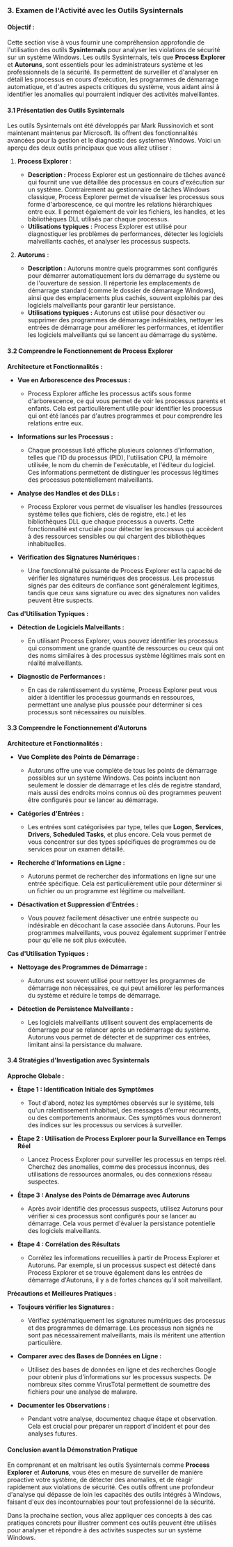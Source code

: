 ### 3. Examen de l'Activité avec les Outils Sysinternals

#### **Objectif :**
Cette section vise à vous fournir une compréhension approfondie de l'utilisation des outils **Sysinternals** pour analyser les violations de sécurité sur un système Windows. Les outils Sysinternals, tels que **Process Explorer** et **Autoruns**, sont essentiels pour les administrateurs système et les professionnels de la sécurité. Ils permettent de surveiller et d'analyser en détail les processus en cours d'exécution, les programmes de démarrage automatique, et d'autres aspects critiques du système, vous aidant ainsi à identifier les anomalies qui pourraient indiquer des activités malveillantes.

#### **3.1 Présentation des Outils Sysinternals**

Les outils Sysinternals ont été développés par Mark Russinovich et sont maintenant maintenus par Microsoft. Ils offrent des fonctionnalités avancées pour la gestion et le diagnostic des systèmes Windows. Voici un aperçu des deux outils principaux que vous allez utiliser :

1. **Process Explorer** :
   - **Description :** Process Explorer est un gestionnaire de tâches avancé qui fournit une vue détaillée des processus en cours d'exécution sur un système. Contrairement au gestionnaire de tâches Windows classique, Process Explorer permet de visualiser les processus sous forme d'arborescence, ce qui montre les relations hiérarchiques entre eux. Il permet également de voir les fichiers, les handles, et les bibliothèques DLL utilisés par chaque processus.
   - **Utilisations typiques :** Process Explorer est utilisé pour diagnostiquer les problèmes de performances, détecter les logiciels malveillants cachés, et analyser les processus suspects.

2. **Autoruns** :
   - **Description :** Autoruns montre quels programmes sont configurés pour démarrer automatiquement lors du démarrage du système ou de l'ouverture de session. Il répertorie les emplacements de démarrage standard (comme le dossier de démarrage Windows), ainsi que des emplacements plus cachés, souvent exploités par des logiciels malveillants pour garantir leur persistance.
   - **Utilisations typiques :** Autoruns est utilisé pour désactiver ou supprimer des programmes de démarrage indésirables, nettoyer les entrées de démarrage pour améliorer les performances, et identifier les logiciels malveillants qui se lancent au démarrage du système.

#### **3.2 Comprendre le Fonctionnement de Process Explorer**

**Architecture et Fonctionnalités :**
- **Vue en Arborescence des Processus :**
  - Process Explorer affiche les processus actifs sous forme d'arborescence, ce qui vous permet de voir les processus parents et enfants. Cela est particulièrement utile pour identifier les processus qui ont été lancés par d'autres programmes et pour comprendre les relations entre eux.
  
- **Informations sur les Processus :**
  - Chaque processus listé affiche plusieurs colonnes d'information, telles que l'ID du processus (PID), l'utilisation CPU, la mémoire utilisée, le nom du chemin de l'exécutable, et l'éditeur du logiciel. Ces informations permettent de distinguer les processus légitimes des processus potentiellement malveillants.
  
- **Analyse des Handles et des DLLs :**
  - Process Explorer vous permet de visualiser les handles (ressources système telles que fichiers, clés de registre, etc.) et les bibliothèques DLL que chaque processus a ouverts. Cette fonctionnalité est cruciale pour détecter les processus qui accèdent à des ressources sensibles ou qui chargent des bibliothèques inhabituelles.

- **Vérification des Signatures Numériques :**
  - Une fonctionnalité puissante de Process Explorer est la capacité de vérifier les signatures numériques des processus. Les processus signés par des éditeurs de confiance sont généralement légitimes, tandis que ceux sans signature ou avec des signatures non valides peuvent être suspects.

**Cas d'Utilisation Typiques :**
- **Détection de Logiciels Malveillants :**
  - En utilisant Process Explorer, vous pouvez identifier les processus qui consomment une grande quantité de ressources ou ceux qui ont des noms similaires à des processus système légitimes mais sont en réalité malveillants.
  
- **Diagnostic de Performances :**
  - En cas de ralentissement du système, Process Explorer peut vous aider à identifier les processus gourmands en ressources, permettant une analyse plus poussée pour déterminer si ces processus sont nécessaires ou nuisibles.

#### **3.3 Comprendre le Fonctionnement d'Autoruns**

**Architecture et Fonctionnalités :**
- **Vue Complète des Points de Démarrage :**
  - Autoruns offre une vue complète de tous les points de démarrage possibles sur un système Windows. Ces points incluent non seulement le dossier de démarrage et les clés de registre standard, mais aussi des endroits moins connus où des programmes peuvent être configurés pour se lancer au démarrage.
  
- **Catégories d'Entrées :**
  - Les entrées sont catégorisées par type, telles que **Logon**, **Services**, **Drivers**, **Scheduled Tasks**, et plus encore. Cela vous permet de vous concentrer sur des types spécifiques de programmes ou de services pour un examen détaillé.

- **Recherche d'Informations en Ligne :**
  - Autoruns permet de rechercher des informations en ligne sur une entrée spécifique. Cela est particulièrement utile pour déterminer si un fichier ou un programme est légitime ou malveillant.

- **Désactivation et Suppression d'Entrées :**
  - Vous pouvez facilement désactiver une entrée suspecte ou indésirable en décochant la case associée dans Autoruns. Pour les programmes malveillants, vous pouvez également supprimer l'entrée pour qu'elle ne soit plus exécutée.

**Cas d'Utilisation Typiques :**
- **Nettoyage des Programmes de Démarrage :**
  - Autoruns est souvent utilisé pour nettoyer les programmes de démarrage non nécessaires, ce qui peut améliorer les performances du système et réduire le temps de démarrage.

- **Détection de Persistence Malveillante :**
  - Les logiciels malveillants utilisent souvent des emplacements de démarrage pour se relancer après un redémarrage du système. Autoruns vous permet de détecter et de supprimer ces entrées, limitant ainsi la persistance du malware.

#### **3.4 Stratégies d'Investigation avec Sysinternals**

**Approche Globale :**
- **Étape 1 : Identification Initiale des Symptômes**
  - Tout d'abord, notez les symptômes observés sur le système, tels qu'un ralentissement inhabituel, des messages d'erreur récurrents, ou des comportements anormaux. Ces symptômes vous donneront des indices sur les processus ou services à surveiller.

- **Étape 2 : Utilisation de Process Explorer pour la Surveillance en Temps Réel**
  - Lancez Process Explorer pour surveiller les processus en temps réel. Cherchez des anomalies, comme des processus inconnus, des utilisations de ressources anormales, ou des connexions réseau suspectes.

- **Étape 3 : Analyse des Points de Démarrage avec Autoruns**
  - Après avoir identifié des processus suspects, utilisez Autoruns pour vérifier si ces processus sont configurés pour se lancer au démarrage. Cela vous permet d'évaluer la persistance potentielle des logiciels malveillants.

- **Étape 4 : Corrélation des Résultats**
  - Corrélez les informations recueillies à partir de Process Explorer et Autoruns. Par exemple, si un processus suspect est détecté dans Process Explorer et se trouve également dans les entrées de démarrage d'Autoruns, il y a de fortes chances qu'il soit malveillant.

**Précautions et Meilleures Pratiques :**
- **Toujours vérifier les Signatures :**
  - Vérifiez systématiquement les signatures numériques des processus et des programmes de démarrage. Les processus non signés ne sont pas nécessairement malveillants, mais ils méritent une attention particulière.

- **Comparer avec des Bases de Données en Ligne :**
  - Utilisez des bases de données en ligne et des recherches Google pour obtenir plus d'informations sur les processus suspects. De nombreux sites comme VirusTotal permettent de soumettre des fichiers pour une analyse de malware.

- **Documenter les Observations :**
  - Pendant votre analyse, documentez chaque étape et observation. Cela est crucial pour préparer un rapport d'incident et pour des analyses futures.

#### **Conclusion avant la Démonstration Pratique**

En comprenant et en maîtrisant les outils Sysinternals comme **Process Explorer** et **Autoruns**, vous êtes en mesure de surveiller de manière proactive votre système, de détecter des anomalies, et de réagir rapidement aux violations de sécurité. Ces outils offrent une profondeur d'analyse qui dépasse de loin les capacités des outils intégrés à Windows, faisant d'eux des incontournables pour tout professionnel de la sécurité.

Dans la prochaine section, vous allez appliquer ces concepts à des cas pratiques concrets pour illustrer comment ces outils peuvent être utilisés pour analyser et répondre à des activités suspectes sur un système Windows.
